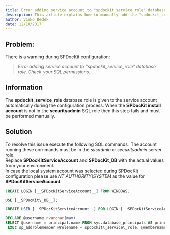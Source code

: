 ```yaml
---
title: Error adding service account to "spdockit_service_role" database role.
description: This article explains how to manually add the "spdockit_service_role" database role to the SPDocKit service account.
author: Vinko Bedek
date: 12/10/2017
---
```


## Problem:
There is a warning during SPDocKit configuration: 
> *Error adding service account to "spdockit\_service\_role" database role. Check your SQL permissions.*

## Information
The __spdockit_service_role__ database role is given to the service account automatically during the configuration process. When the __SPDocKit install account__ is not in the __securityadmin__ SQL role then this step fails and must be performed manually.

## Solution
To resolve this issue execute the following SQL commands. The account running these commands must be in the _sysadmin_ or _securityadmin_ server role.  
Replace __SPDocKitServiceAccount__ and __SPDocKit\_DB__ with the actual values from your environment.  
In case the local system account was selected during SPDocKit configuration please use _NT AUTHORITY\SYSTEM_ as the value for __SPDocKitServiceAccount__.

```sql
CREATE LOGIN [__SPDocKitServiceAccount__] FROM WINDOWS;

USE [__SPDocKit\_DB__];  

CREATE USER [__SPDocKitServiceAccount__] FOR LOGIN [__SPDocKitServiceAccount__] WITH DEFAULT_SCHEMA=[__SPDocKitServiceAccount__];

DECLARE @username nvarchar(max)  
SELECT @username = principal.name FROM sys.database_principals AS principal WHERE sid=SUSER_SID('__SPDocKitServiceAccount__')  
 EXEC sp_addrolemember @rolename = spdockit\_service\_role, @membername = @username
 ```